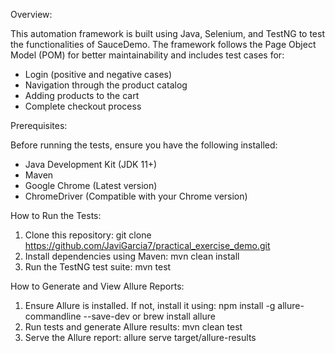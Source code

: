 Overview:

This automation framework is built using Java, Selenium, and TestNG to test the functionalities of 
SauceDemo. The framework follows the Page Object Model (POM) for better maintainability and includes 
test cases for:

- Login (positive and negative cases)
- Navigation through the product catalog
- Adding products to the cart
- Complete checkout process

Prerequisites:

Before running the tests, ensure you have the following installed:

- Java Development Kit (JDK 11+)
- Maven
- Google Chrome (Latest version)
- ChromeDriver (Compatible with your Chrome version)

How to Run the Tests:

1. Clone this repository:
    git clone https://github.com/JaviGarcia7/practical_exercise_demo.git
2. Install dependencies using Maven:
    mvn clean install
3. Run the TestNG test suite:
    mvn test

How to Generate and View Allure Reports:

1. Ensure Allure is installed. If not, install it using:
    npm install -g allure-commandline --save-dev or brew install allure
2. Run tests and generate Allure results:
    mvn clean test
3. Serve the Allure report:
   allure serve target/allure-results
